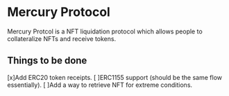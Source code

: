 # Mercury Protocol

Mercury Protcol is a NFT liquidation protocol which allows people to collateralize NFTs and receive tokens.

## Things to be done

[x]Add ERC20 token receipts.
[ ]ERC1155 support (should be the same flow essentially).
[ ]Add a way to retrieve NFT for extreme conditions.

